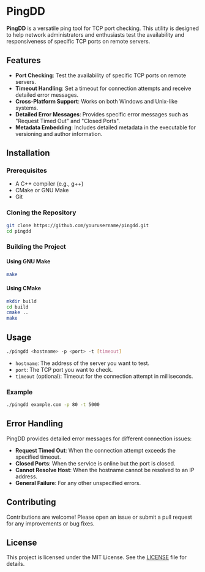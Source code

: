 # PingDD

**PingDD** is a versatile ping tool for TCP port checking. This utility is designed to help network administrators and enthusiasts test the availability and responsiveness of specific TCP ports on remote servers.

## Features

- **Port Checking**: Test the availability of specific TCP ports on remote servers.
- **Timeout Handling**: Set a timeout for connection attempts and receive detailed error messages.
- **Cross-Platform Support**: Works on both Windows and Unix-like systems.
- **Detailed Error Messages**: Provides specific error messages such as "Request Timed Out" and "Closed Ports".
- **Metadata Embedding**: Includes detailed metadata in the executable for versioning and author information.

## Installation

### Prerequisites

- A C++ compiler (e.g., g++)
- CMake or GNU Make
- Git

### Cloning the Repository

```bash
git clone https://github.com/yourusername/pingdd.git
cd pingdd
```

### Building the Project

#### Using GNU Make

```bash
make
```

#### Using CMake

```bash
mkdir build
cd build
cmake ..
make
```

## Usage

```bash
./pingdd <hostname> -p <port> -t [timeout]
```

- `hostname`: The address of the server you want to test.
- `port`: The TCP port you want to check.
- `timeout` (optional): Timeout for the connection attempt in milliseconds.

### Example

```bash
./pingdd example.com -p 80 -t 5000
```

## Error Handling

PingDD provides detailed error messages for different connection issues:

- **Request Timed Out**: When the connection attempt exceeds the specified timeout.
- **Closed Ports**: When the service is online but the port is closed.
- **Cannot Resolve Host**: When the hostname cannot be resolved to an IP address.
- **General Failure**: For any other unspecified errors.

## Contributing

Contributions are welcome! Please open an issue or submit a pull request for any improvements or bug fixes.

## License

This project is licensed under the MIT License. See the [LICENSE](LICENSE) file for details.